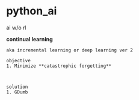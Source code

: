 # python_ai
ai w/o rl


**continual learning**

    aka incremental learning or deep learning ver 2

    objective
    1. Minimize **catastrophic forgetting**



    solution
    1. GDumb
